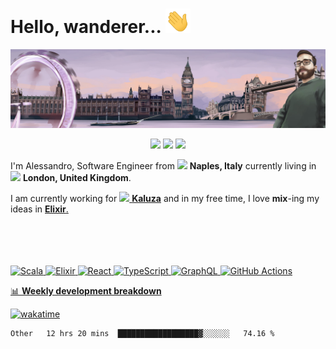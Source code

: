 # Hello, wanderer... <img src="https://raw.githubusercontent.com/ABSphreak/ABSphreak/master/gifs/Hi.gif" width="40px" />

<a href="https://www.buonerba.dev"><img src="./0.jfif" alt="LinkedIn Image"></a>

<p align="center"><a href="https://twitter.com/Dieman_"><img src="https://img.shields.io/badge/twitter-%231DA1F2.svg?&style=for-the-badge&logo=twitter&logoColor=white" height=25></a> <a href="https://www.linkedin.com/in/buonerba/"><img src="https://img.shields.io/badge/linkedin-%230077B5.svg?&style=for-the-badge&logo=linkedin&logoColor=white" height=25></a>
<a href="https://dev.to/dieman"><img src="https://img.shields.io/badge/dev.to-0A0A0A?style=for-the-badge&logo=dev.to&logoColor=white" height=25></a>
</p>
<p>I'm Alessandro, Software Engineer from <img src="https://cdn-icons-png.flaticon.com/512/330/330672.png" width="13"/> <b>Naples, Italy</b> currently living in <img src="https://cdn-icons-png.flaticon.com/512/330/330425.png" width="13" /> <b>London, United Kingdom</b>.</p>
<p>I am currently working for <a href="https://www.kaluza.com/"><img src="https://i.imgur.com/HdDTLIP.png" height=15> <b>Kaluza</b></a> and in my free time, I love <b>mix</b>-ing my ideas in <a href="https://elixir-lang.org/"><b>Elixir</b>.
<br><br><br><br><br>
<p>
  <img alt="Scala" src="https://img.shields.io/badge/-Scala-de3c39?style=flat-square&logo=scala&logoColor=white" />
  <img alt="Elixir" src="https://img.shields.io/badge/-Elixir-6A4979?style=flat-square&logo=elixir&logoColor=white" />
  <img alt="React" src="https://img.shields.io/badge/-React-45b8d8?style=flat-square&logo=react&logoColor=white" />
  <img alt="TypeScript" src="https://img.shields.io/badge/-TypeScript-007ACC?style=flat-square&logo=typescript&logoColor=white" />
  <img alt="GraphQL" src="https://img.shields.io/badge/-GraphQL-E10098?style=flat-square&logo=graphql&logoColor=white" />
  <img alt="GitHub Actions" src="https://img.shields.io/badge/-GitHub_Actions-2088FF?style=flat-square&logo=github-actions&logoColor=white" />
</p>

📊 **Weekly development breakdown** 

[![wakatime](https://wakatime.com/badge/user/6ee6c608-069f-4ebc-993e-39673e6cb7cf.svg)](https://wakatime.com/@6ee6c608-069f-4ebc-993e-39673e6cb7cf)

<!--START_SECTION:waka-->

```text
Other   12 hrs 20 mins  ██████████████████▓░░░░░░   74.16 %
```

<!--END_SECTION:waka-->
